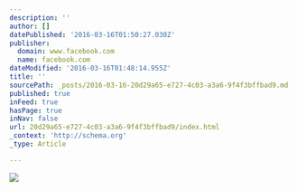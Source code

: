 ```yaml
---
description: ''
author: []
datePublished: '2016-03-16T01:50:27.030Z'
publisher:
  domain: www.facebook.com
  name: facebook.com
dateModified: '2016-03-16T01:48:14.955Z'
title: ''
sourcePath: _posts/2016-03-16-20d29a65-e727-4c03-a3a6-9f4f3bffbad9.md
published: true
inFeed: true
hasPage: true
inNav: false
url: 20d29a65-e727-4c03-a3a6-9f4f3bffbad9/index.html
_context: 'http://schema.org'
_type: Article

---
```

![](https://scontent-lga3-1.xx.fbcdn.net/hphotos-xap1/v/t1.0-9/11536135_110580375946396_1169939351306990332_n.png?oh=d99466eed1459b83471b851e9964c284&oe=578D3DA9)